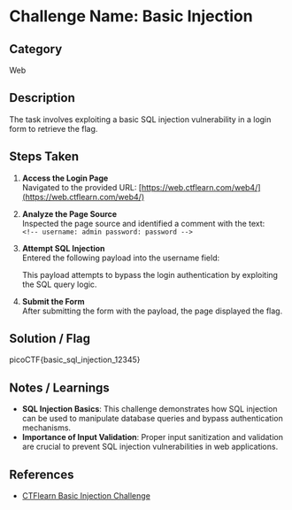 # Challenge Name: Basic Injection

## Category
Web

## Description
The task involves exploiting a basic SQL injection vulnerability in a login form to retrieve the flag.

## Steps Taken

1. **Access the Login Page**  
   Navigated to the provided URL: [https://web.ctflearn.com/web4/](https://web.ctflearn.com/web4/)

2. **Analyze the Page Source**  
   Inspected the page source and identified a comment with the text:  
   `<!-- username: admin password: password -->`

3. **Attempt SQL Injection**  
   Entered the following payload into the username field:

   This payload attempts to bypass the login authentication by exploiting the SQL query logic.

4. **Submit the Form**  
After submitting the form with the payload, the page displayed the flag.

## Solution / Flag
picoCTF{basic_sql_injection_12345}

## Notes / Learnings
- **SQL Injection Basics**: This challenge demonstrates how SQL injection can be used to manipulate database queries and bypass authentication mechanisms.
- **Importance of Input Validation**: Proper input sanitization and validation are crucial to prevent SQL injection vulnerabilities in web applications.

## References
- [CTFlearn Basic Injection Challenge](https://web.ctflearn.com/web4/)
